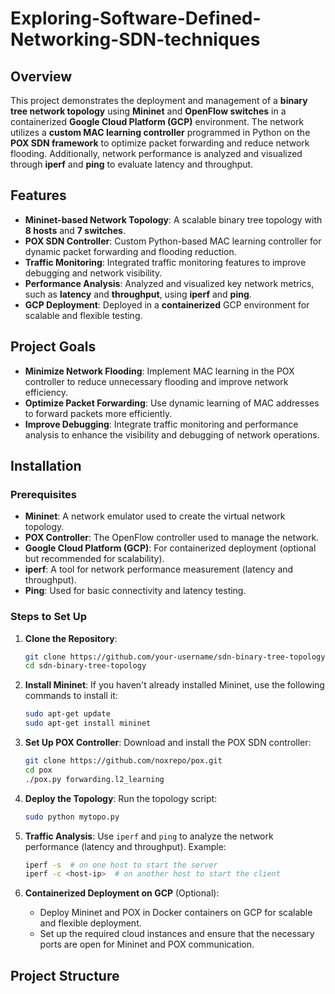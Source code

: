 # Exploring-Software-Defined-Networking-SDN-techniques

## Overview
This project demonstrates the deployment and management of a **binary tree network topology** using **Mininet** and **OpenFlow switches** in a containerized **Google Cloud Platform (GCP)** environment. The network utilizes a **custom MAC learning controller** programmed in Python on the **POX SDN framework** to optimize packet forwarding and reduce network flooding. Additionally, network performance is analyzed and visualized through **iperf** and **ping** to evaluate latency and throughput.

## Features
- **Mininet-based Network Topology**: A scalable binary tree topology with **8 hosts** and **7 switches**.
- **POX SDN Controller**: Custom Python-based MAC learning controller for dynamic packet forwarding and flooding reduction.
- **Traffic Monitoring**: Integrated traffic monitoring features to improve debugging and network visibility.
- **Performance Analysis**: Analyzed and visualized key network metrics, such as **latency** and **throughput**, using **iperf** and **ping**.
- **GCP Deployment**: Deployed in a **containerized** GCP environment for scalable and flexible testing.

## Project Goals
- **Minimize Network Flooding**: Implement MAC learning in the POX controller to reduce unnecessary flooding and improve network efficiency.
- **Optimize Packet Forwarding**: Use dynamic learning of MAC addresses to forward packets more efficiently.
- **Improve Debugging**: Integrate traffic monitoring and performance analysis to enhance the visibility and debugging of network operations.

## Installation

### Prerequisites
- **Mininet**: A network emulator used to create the virtual network topology.
- **POX Controller**: The OpenFlow controller used to manage the network.
- **Google Cloud Platform (GCP)**: For containerized deployment (optional but recommended for scalability).
- **iperf**: A tool for network performance measurement (latency and throughput).
- **Ping**: Used for basic connectivity and latency testing.

### Steps to Set Up
1. **Clone the Repository**:
    ```bash
    git clone https://github.com/your-username/sdn-binary-tree-topology.git
    cd sdn-binary-tree-topology
    ```

2. **Install Mininet**:
    If you haven't already installed Mininet, use the following commands to install it:
    ```bash
    sudo apt-get update
    sudo apt-get install mininet
    ```

3. **Set Up POX Controller**:
    Download and install the POX SDN controller:
    ```bash
    git clone https://github.com/noxrepo/pox.git
    cd pox
    ./pox.py forwarding.l2_learning
    ```

4. **Deploy the Topology**:
    Run the topology script:
    ```bash
    sudo python mytopo.py
    ```

5. **Traffic Analysis**:
    Use `iperf` and `ping` to analyze the network performance (latency and throughput).
    Example:
    ```bash
    iperf -s  # on one host to start the server
    iperf -c <host-ip>  # on another host to start the client
    ```

6. **Containerized Deployment on GCP** (Optional):
    - Deploy Mininet and POX in Docker containers on GCP for scalable and flexible deployment.
    - Set up the required cloud instances and ensure that the necessary ports are open for Mininet and POX communication.

## Project Structure

